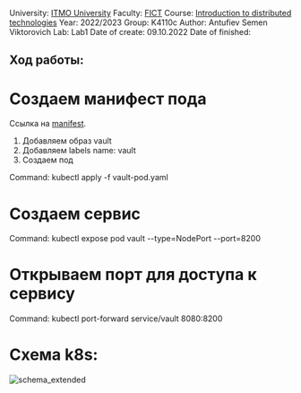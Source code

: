 University: [ITMO University](https://itmo.ru/ru/)
Faculty: [FICT](https://fict.itmo.ru)
Course: [Introduction to distributed technologies](https://github.com/itmo-ict-faculty/introduction-to-distributed-technologies)
Year: 2022/2023
Group: K4110c
Author: Antufiev Semen Viktorovich
Lab: Lab1
Date of create: 09.10.2022
Date of finished:


## Ход работы:

# Создаем манифест пода 
Ссылка на [manifest](https://github.com/antufievsemen/2022_2023-introduction_to_distributed_technologies-K4110c-Antufiev_S_V/blob/main/lab1/vault-pod.yaml).

1. Добавляем образ vault
2. Добавляем labels name: vault
3. Создаем под

Command: kubectl apply -f vault-pod.yaml

# Создаем сервис

Command: kubectl expose pod vault --type=NodePort --port=8200

# Открываем порт для доступа к сервису

Command: kubectl port-forward service/vault 8080:8200

# Схема k8s:
![schema_extended](https://user-images.githubusercontent.com/55154894/196978077-17dc81b3-d704-49e7-a7a0-085d38341b9d.png)

